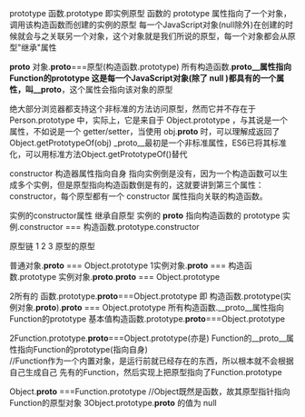 prototype
函数.prototype  即实例原型
函数的 prototype 属性指向了一个对象，调用该构造函数而创建的实例的原型
每一个JavaScript对象(null除外)在创建的时候就会与之关联另一个对象，这个对象就是我们所说的原型，每一个对象都会从原型"继承"属性




__proto__
对象.__proto__===原型(构造函数.prototype)
所有构造函数.__proto__属性指向Function的prototype
这是每一个JavaScript对象(除了 null )都具有的一个属性，叫__proto__，这个属性会指向该对象的原型

绝大部分浏览器都支持这个非标准的方法访问原型，然而它并不存在于 Person.prototype 中，实际上，它是来自于 Object.prototype ，与其说是一个属性，不如说是一个 getter/setter，当使用 obj.__proto__ 时，可以理解成返回了 Object.getPrototypeOf(obj)
_proto__最初是一个非标准属性，ES6已将其标准化，可以用标准方法Object.getPrototypeOf()替代


constructor
构造器属性指向自身
指向实例倒是没有，因为一个构造函数可以生成多个实例，但是原型指向构造函数倒是有的，这就要讲到第三个属性：constructor，每个原型都有一个 constructor 属性指向关联的构造函数。

实例的constructor属性 继承自原型        实例的 __proto__ 指向构造函数的 prototype
实例.constructor === 构造函数.prototype.constructor





原型链 1 2 3
原型的原型

普通对象.__proto__ === Object.prototype
1实例对象.__proto__ === 构造函数.prototype
实例对象.__proto__.__proto__ === Object.prototype


2所有的 函数.prototype.__proto__===Object.prototype  即 构造函数.prototype(实例对象.__proto__).__proto__ === Object.prototype
所有构造函数.__proto__属性指向Function的prototype
基本值构造函数.prototype.__proto__===Object.prototype

2Function.prototype.__proto__===Object.prototype(亦是)
Function的__proto__属性指向Function的prototype(指向自身)       
//Function作为一个内置对象，是运行前就已经存在的东西，所以根本就不会根据自己生成自己    先有的Function，然后实现上把原型指向了Function.prototype

Object.__proto__ ===Function.prototype    //Object既然是函数，故其原型指针指向Function的原型对象
3Object.prototype.__proto__ 的值为 null 